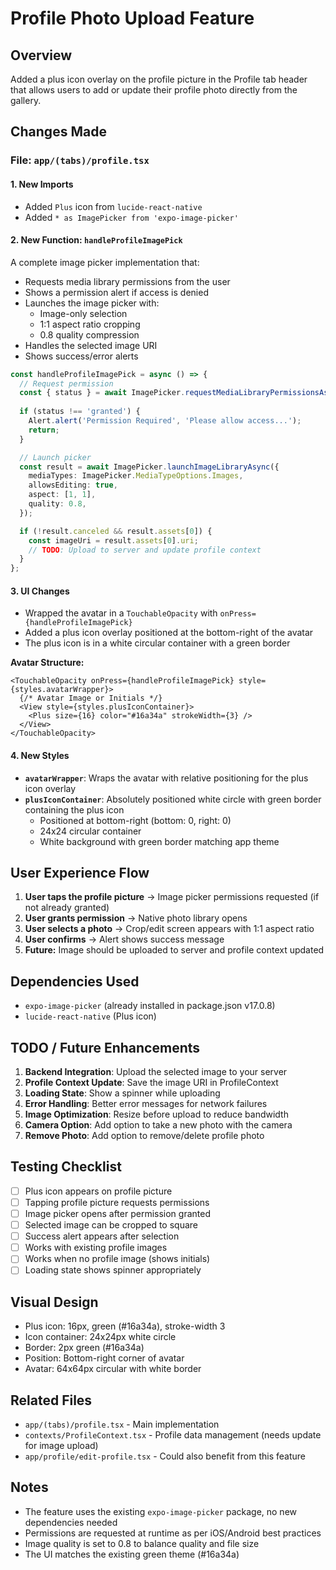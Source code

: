 # Profile Photo Upload Feature

## Overview
Added a plus icon overlay on the profile picture in the Profile tab header that allows users to add or update their profile photo directly from the gallery.

## Changes Made

### File: `app/(tabs)/profile.tsx`

#### 1. **New Imports**
- Added `Plus` icon from `lucide-react-native`
- Added `* as ImagePicker from 'expo-image-picker'`

#### 2. **New Function: `handleProfileImagePick`**
A complete image picker implementation that:
- Requests media library permissions from the user
- Shows a permission alert if access is denied
- Launches the image picker with:
  - Image-only selection
  - 1:1 aspect ratio cropping
  - 0.8 quality compression
- Handles the selected image URI
- Shows success/error alerts

```typescript
const handleProfileImagePick = async () => {
  // Request permission
  const { status } = await ImagePicker.requestMediaLibraryPermissionsAsync();
  
  if (status !== 'granted') {
    Alert.alert('Permission Required', 'Please allow access...');
    return;
  }

  // Launch picker
  const result = await ImagePicker.launchImageLibraryAsync({
    mediaTypes: ImagePicker.MediaTypeOptions.Images,
    allowsEditing: true,
    aspect: [1, 1],
    quality: 0.8,
  });

  if (!result.canceled && result.assets[0]) {
    const imageUri = result.assets[0].uri;
    // TODO: Upload to server and update profile context
  }
};
```

#### 3. **UI Changes**
- Wrapped the avatar in a `TouchableOpacity` with `onPress={handleProfileImagePick}`
- Added a plus icon overlay positioned at the bottom-right of the avatar
- The plus icon is in a white circular container with a green border

**Avatar Structure:**
```tsx
<TouchableOpacity onPress={handleProfileImagePick} style={styles.avatarWrapper}>
  {/* Avatar Image or Initials */}
  <View style={styles.plusIconContainer}>
    <Plus size={16} color="#16a34a" strokeWidth={3} />
  </View>
</TouchableOpacity>
```

#### 4. **New Styles**
- **`avatarWrapper`**: Wraps the avatar with relative positioning for the plus icon overlay
- **`plusIconContainer`**: Absolutely positioned white circle with green border containing the plus icon
  - Positioned at bottom-right (bottom: 0, right: 0)
  - 24x24 circular container
  - White background with green border matching app theme

## User Experience Flow

1. **User taps the profile picture** → Image picker permissions requested (if not already granted)
2. **User grants permission** → Native photo library opens
3. **User selects a photo** → Crop/edit screen appears with 1:1 aspect ratio
4. **User confirms** → Alert shows success message
5. **Future:** Image should be uploaded to server and profile context updated

## Dependencies Used
- `expo-image-picker` (already installed in package.json v17.0.8)
- `lucide-react-native` (Plus icon)

## TODO / Future Enhancements
1. **Backend Integration**: Upload the selected image to your server
2. **Profile Context Update**: Save the image URI in ProfileContext
3. **Loading State**: Show a spinner while uploading
4. **Error Handling**: Better error messages for network failures
5. **Image Optimization**: Resize before upload to reduce bandwidth
6. **Camera Option**: Add option to take a new photo with the camera
7. **Remove Photo**: Add option to remove/delete profile photo

## Testing Checklist
- [ ] Plus icon appears on profile picture
- [ ] Tapping profile picture requests permissions
- [ ] Image picker opens after permission granted
- [ ] Selected image can be cropped to square
- [ ] Success alert appears after selection
- [ ] Works with existing profile images
- [ ] Works when no profile image (shows initials)
- [ ] Loading state shows spinner appropriately

## Visual Design
- Plus icon: 16px, green (#16a34a), stroke-width 3
- Icon container: 24x24px white circle
- Border: 2px green (#16a34a)
- Position: Bottom-right corner of avatar
- Avatar: 64x64px circular with white border

## Related Files
- `app/(tabs)/profile.tsx` - Main implementation
- `contexts/ProfileContext.tsx` - Profile data management (needs update for image upload)
- `app/profile/edit-profile.tsx` - Could also benefit from this feature

## Notes
- The feature uses the existing `expo-image-picker` package, no new dependencies needed
- Permissions are requested at runtime as per iOS/Android best practices
- Image quality is set to 0.8 to balance quality and file size
- The UI matches the existing green theme (#16a34a)
